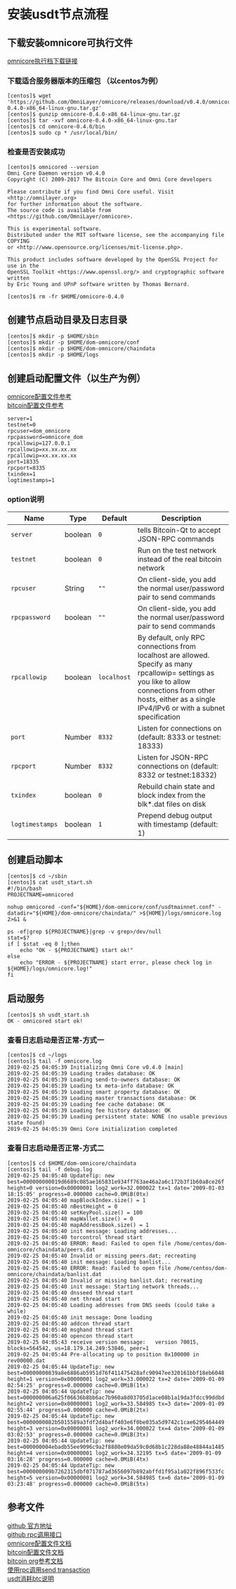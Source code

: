 # 安装usdt节点流程

## 下载安装omnicore可执行文件
[omnicore执行档下载链接](https://github.com/OmniLayer/omnicore/releases)

### 下载适合服务器版本的压缩包 （以centos为例）   
```` 安装usdt节点可执行文件
[centos]$ wget 'https://github.com/OmniLayer/omnicore/releases/download/v0.4.0/omnicore-0.4.0-x86_64-linux-gnu.tar.gz'
[centos]$ gunzip omnicore-0.4.0-x86_64-linux-gnu.tar.gz
[centos]$ tar -xvf omnicore-0.4.0-x86_64-linux-gnu.tar
[centos]$ cd omnicore-0.4.0/bin
[centos]$ sudo cp * /usr/local/bin/
````

### 检查是否安装成功
````angular2html
[centos]$ omnicored --version
Omni Core Daemon version v0.4.0
Copyright (C) 2009-2017 The Bitcoin Core and Omni Core developers

Please contribute if you find Omni Core useful. Visit <http://omnilayer.org>
for further information about the software.
The source code is available from <https://github.com/OmniLayer/omnicore>.

This is experimental software.
Distributed under the MIT software license, see the accompanying file COPYING
or <http://www.opensource.org/licenses/mit-license.php>.

This product includes software developed by the OpenSSL Project for use in the
OpenSSL Toolkit <https://www.openssl.org/> and cryptographic software written
by Eric Young and UPnP software written by Thomas Bernard.

[centos]$ rm -fr $HOME/omnicore-0.4.0
````


## 创建节点启动目录及日志目录
````创建节点启动目录及日志目录
[centos]$ mkdir -p $HOME/sbin
[centos]$ mkdir -p $HOME/dom-omnicore/conf
[centos]$ mkdir -p $HOME/dom-omnicore/chaindata
[centos]$ mkdir -p $HOME/logs
````

## 创建启动配置文件（以生产为例）
[omnicore配置文件参考](https://github.com/OmniLayer/omnicore/blob/master/src/omnicore/doc/configuration.md)   
[bitcoin配置文件参考](https://github.com/bitcoin/bitcoin/blob/master/share/examples/bitcoin.conf)
```` 典型的配置文件 usdtmainnet.conf
server=1
testnet=0
rpcuser=dom_omnicore
rpcpassword=omnicore_dom
rpcallowip=127.0.0.1
rpcallowip=xx.xx.xx.xx
rpcallowip=xx.xx.xx.xx
port=18335
rpcport=8335
txindex=1
logtimestamps=1
````

### option说明
|Name                |Type      |Default   |Description                                                 |
|--------------------|----------|----------|------------------------------------------------------------|
|`server`            |boolean   |`0`       |tells Bitcoin-Qt to accept JSON-RPC commands                |
|`testnet`           |boolean   |`0`       |Run on the test network instead of the real bitcoin network |
|`rpcuser`           |String    |`""`      |On client-side, you add the normal user/password pair to send commands|
|`rpcpassword`       |boolean   |`""`      |On client-side, you add the normal user/password pair to send commands|
|`rpcallowip`        |boolean   |`localhost`|By default, only RPC connections from localhost are allowed.  Specify as many rpcallowip= settings as you like to allow connections from other hosts,  either as a single IPv4/IPv6 or with a subnet specification|
|`port`              |Number    |`8332`    |Listen for connections on <port> (default: 8333 or testnet: 18333)|
|`rpcport`           |Number    |`8332`    |Listen for JSON-RPC connections on <port> (default: 8332 or testnet:18332)|
|`txindex`           |boolean   |`0`       |Rebuild chain state and block index from the blk*.dat files on disk|
|`logtimestamps`     |boolean   |`1`       |Prepend debug output with timestamp (default: 1)            |

## 创建启动脚本
````angular2html
[centos]$ cd ~/sbin
[centos]$ cat usdt_start.sh
#!/bin/bash
PROJECTNAME=omnicored

nohup omnicored -conf="${HOME}/dom-omnicore/conf/usdtmainnet.conf" -datadir="${HOME}/dom-omnicore/chaindata/" >${HOME}/logs/omnicore.log 2>&1 &

ps -ef|grep ${PROJECTNAME}|grep -v grep>/dev/null
stat=$?
if [ $stat -eq 0 ];then
    echo "OK - ${PROJECTNAME} start ok!"
else
    echo "ERROR - ${PROJECTNAME} start error, please check log in ${HOME}/logs/omnicore.log!"
fi
````

## 启动服务
````angular2html
[centos]$ sh usdt_start.sh 
OK - omnicored start ok!
````

### 查看日志启动是否正常-方式一
````angular2html
[centos]$ cd ~/logs
[centos]$ tail -f omnicore.log
2019-02-25 04:05:39 Initializing Omni Core v0.4.0 [main]
2019-02-25 04:05:39 Loading trades database: OK
2019-02-25 04:05:39 Loading send-to-owners database: OK
2019-02-25 04:05:39 Loading tx meta-info database: OK
2019-02-25 04:05:39 Loading smart property database: OK
2019-02-25 04:05:39 Loading master transactions database: OK
2019-02-25 04:05:39 Loading fee cache database: OK
2019-02-25 04:05:39 Loading fee history database: OK
2019-02-25 04:05:39 Loading persistent state: NONE (no usable previous state found)
2019-02-25 04:05:39 Omni Core initialization completed
````

### 查看日志启动是否正常-方式二
````angular2html
[centos]$ cd $HOME/dom-omnicore/chaindata
[centos]$ tail -f debug.log
2019-02-25 04:05:40 UpdateTip: new best=000000000019d6689c085ae165831e934ff763ae46a2a6c172b3f1b60a8ce26f height=0 version=0x00000001 log2_work=32.000022 tx=1 date='2009-01-03 18:15:05' progress=0.000000 cache=0.0MiB(0tx)
2019-02-25 04:05:40 mapBlockIndex.size() = 1
2019-02-25 04:05:40 nBestHeight = 0
2019-02-25 04:05:40 setKeyPool.size() = 100
2019-02-25 04:05:40 mapWallet.size() = 0
2019-02-25 04:05:40 mapAddressBook.size() = 1
2019-02-25 04:05:40 init message: Loading addresses...
2019-02-25 04:05:40 torcontrol thread start
2019-02-25 04:05:40 ERROR: Read: Failed to open file /home/centos/dom-omnicore/chaindata/peers.dat
2019-02-25 04:05:40 Invalid or missing peers.dat; recreating
2019-02-25 04:05:40 init message: Loading banlist...
2019-02-25 04:05:40 ERROR: Read: Failed to open file /home/centos/dom-omnicore/chaindata/banlist.dat
2019-02-25 04:05:40 Invalid or missing banlist.dat; recreating
2019-02-25 04:05:40 init message: Starting network threads...
2019-02-25 04:05:40 dnsseed thread start
2019-02-25 04:05:40 net thread start
2019-02-25 04:05:40 Loading addresses from DNS seeds (could take a while)
2019-02-25 04:05:40 init message: Done loading
2019-02-25 04:05:40 addcon thread start
2019-02-25 04:05:40 msghand thread start
2019-02-25 04:05:40 opencon thread start
2019-02-25 04:05:43 receive version message:   version 70015, blocks=564542, us=18.179.14.249:53846, peer=1
2019-02-25 04:05:44 Pre-allocating up to position 0x100000 in rev00000.dat
2019-02-25 04:05:44 UpdateTip: new best=00000000839a8e6886ab5951d76f411475428afc90947ee320161bbf18eb6048 height=1 version=0x00000001 log2_work=33.000022 tx=2 date='2009-01-09 02:54:25' progress=0.000000 cache=0.0MiB(1tx)
2019-02-25 04:05:44 UpdateTip: new best=000000006a625f06636b8bb6ac7b960a8d03705d1ace08b1a19da3fdcc99ddbd height=2 version=0x00000001 log2_work=33.584985 tx=3 date='2009-01-09 02:55:44' progress=0.000000 cache=0.0MiB(2tx)
2019-02-25 04:05:44 UpdateTip: new best=0000000082b5015589a3fdf2d4baff403e6f0be035a5d9742c1cae6295464449 height=3 version=0x00000001 log2_work=34.000022 tx=4 date='2009-01-09 03:02:53' progress=0.000000 cache=0.0MiB(3tx)
2019-02-25 04:05:44 UpdateTip: new best=000000004ebadb55ee9096c9a2f8880e09da59c0d68b1c228da88e48844a1485 height=4 version=0x00000001 log2_work=34.32195 tx=5 date='2009-01-09 03:16:28' progress=0.000000 cache=0.0MiB(4tx)
2019-02-25 04:05:44 UpdateTip: new best=000000009b7262315dbf071787ad3656097b892abffd1f95a1a022f896f533fc height=5 version=0x00000001 log2_work=34.584985 tx=6 date='2009-01-09 03:23:48' progress=0.000000 cache=0.0MiB(5tx)
````

## 参考文件
[github 官方地址](https://github.com/OmniLayer/omnicore)   
[github rpc调用接口](https://github.com/OmniLayer/omnicore/blob/master/src/omnicore/doc/rpc-api.md)     
[omnicore配置文件文档](https://github.com/OmniLayer/omnicore/blob/master/src/omnicore/doc/configuration.md)   
[bitcoin配置文件文档](https://github.com/bitcoin/bitcoin/blob/master/share/examples/bitcoin.conf)     
[bitcoin org参考文档](https://bitcoincore.org/)     
[使用rpc调用send transaction](https://github.com/OmniLayer/omnicore/wiki/Use-the-raw-transaction-API-to-create-a-Simple-Send-transaction)   
[usdt消耗btc说明](https://github.com/OmniLayer/omnicore/wiki/Why-do-I-need-bitcoin-to-create-Omni-transactions%3F)


